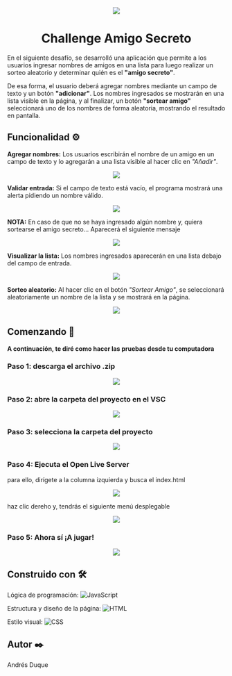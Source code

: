 <div align="center"> <img src="./assets/amigo-secreto.png"> </div>
<h1 align="center"> Challenge Amigo Secreto </h1>

<p>En el siguiente desafío, se desarrolló una aplicación que permite a los usuarios ingresar nombres de amigos en una lista para luego realizar un sorteo aleatorio y determinar quién es el <strong>"amigo secreto"</strong>.</p>
<p>De esa forma, el usuario deberá agregar nombres mediante un campo de texto y un botón <strong>"adicionar"</strong>. Los nombres ingresados se mostrarán en una lista visible en la página, y al finalizar, un botón <strong>"sortear amigo"</strong> seleccionará uno de los nombres de forma aleatoria, mostrando el resultado en pantalla.</p>

<h2>Funcionalidad ⚙️ </h2>
<p> <strong>Agregar nombres:</strong> Los usuarios escribirán el nombre de un amigo en un campo de texto y lo agregarán a una lista visible al hacer clic en <em>"Añadir"</em>.</p>
<div align="center"> <img src="./img/img1.png"> </div>

<p> <strong>Validar entrada:</strong> Si el campo de texto está vacío, el programa mostrará una alerta pidiendo un nombre válido.</p>
<div align="center"> <img src="./img/img5.png"> </div>

<p> <strong>NOTA:</strong> En caso de que no se haya ingresado algún nombre y, quiera sortearse el amigo secreto... Aparecerá el siguiente mensaje</p>
<div align="center"> <img src="./img/img6.png"> </div>

<p> <strong>Visualizar la lista:</strong> Los nombres ingresados aparecerán en una lista debajo del campo de entrada.</p>
<div align="center"> <img src="./img/img3.png"> </div>

<p> <strong>Sorteo aleatorio:</strong> Al hacer clic en el botón <em>"Sortear Amigo"</em>, se seleccionará aleatoriamente un nombre de la lista y se mostrará en la página.</p>
<div align="center"> <img src="./img/img4.png"> </div>

<h2>Comenzando 🚀</h2>
<p> <strong>A continuación, te diré como hacer las pruebas desde tu computadora </strong></p>

<h3>Paso 1: descarga el archivo .zip</h3>
<div align="center"> <img src="./img/img7.png"> </div>

<h3>Paso 2: abre la carpeta del proyecto en el VSC</h3>
<div align="center"> <img src="./img/img8.png"> </div>

<h3>Paso 3: selecciona la carpeta del proyecto</h3>
<div align="center"> <img src="./img/img9.png"> </div>

<h3>Paso 4: Ejecuta el Open Live Server</h3>
<p> para ello, dirígete a la columna izquierda y busca el index.html</p>
<div align="center"> <img src="./img/img10.png"> </div>

<p> haz clic dereho y, tendrás el siguiente menú desplegable</p>
<div align="center"> <img src="./img/img11.png"> </div>

<h3>Paso 5: Ahora sí ¡A jugar!</h3>
<div align="center"> <img src="./img/img1.png"> </div>

<h2>Construido con 🛠️ </h2>

Lógica de programación: ![JavaScript](https://img.shields.io/badge/logo-JavaScript-blue?logo=javascript)

Estructura y diseño de la página: ![HTML](https://img.shields.io/badge/logo-HTML-blue?logo=html5)

Estilo visual: ![CSS](https://img.shields.io/badge/logo-CSS-blue?logo=CSS)

<h2>Autor ✒️</h2>
Andrés Duque
